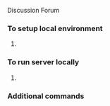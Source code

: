 Discussion Forum

### To setup local environment
1. 

### To run server locally
1. 


### Additional commands
